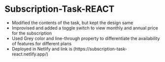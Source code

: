 <h1>Subscription-Task-REACT</h1>
<ul>
  <li>Modified the contents of the task, but kept the design same</li>
  <li>Improvised and added a toggle switch to view monthly and annual price for the subscription</li>
  <li>Used Grey color and line-through property to differentiate the availability of features for different plans</li>
  <li>Deployed in Netlify and link is (https://subscription-task-react.netlify.app/)</li>
</ul>
